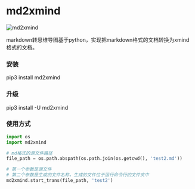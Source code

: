 # md2xmind

![md2xmind](https://github.com/jingle1267/md2xmind/raw/master/md_xmind_preview.png)


markdown转思维导图基于python，实现把markdown格式的文档转换为xmind格式的文档。

### 安装

pip3 install md2xmind

### 升级

pip3 install -U md2xmind

### 使用方式

```python
import os
import md2xmind

# md格式的源文件路径
file_path = os.path.abspath(os.path.join(os.getcwd(), 'test2.md'))

# 第一个参数是源文件
# 第二个参数是生成的文件名称，生成的文件位于运行命令行的文件夹中
md2xmind.start_trans(file_path, 'test2')

```


